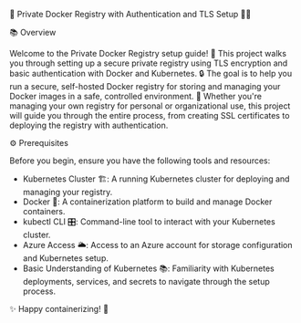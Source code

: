  🚀 Private Docker Registry with Authentication and TLS Setup 🔐🐳

 📚 Overview

Welcome to the Private Docker Registry setup guide! 🎉 This project walks you through setting up a secure private registry using TLS encryption and basic authentication with Docker and Kubernetes. 🔒 The goal is to help you run a secure, self-hosted Docker registry for storing and managing your Docker images in a safe, controlled environment. 🚀
Whether you're managing your own registry for personal or organizational use, this project will guide you through the entire process, from creating SSL certificates to deploying the registry with authentication.

⚙️ Prerequisites

Before you begin, ensure you have the following tools and resources:

- Kubernetes Cluster 🏗️: A running Kubernetes cluster for deploying and managing your registry.
- Docker 🐳: A containerization platform to build and manage Docker containers.
- kubectl CLI 🎛️: Command-line tool to interact with your Kubernetes cluster.
- Azure Access 🌥️: Access to an Azure account for storage configuration and Kubernetes setup.
- Basic Understanding of Kubernetes 📚: Familiarity with Kubernetes deployments, services, and secrets to navigate through the setup process.

✨ Happy containerizing! 🎉
